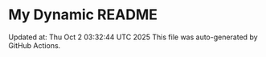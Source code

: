 # My Dynamic README
Updated at: Thu Oct  2 03:32:44 UTC 2025
This file was auto-generated by GitHub Actions.
